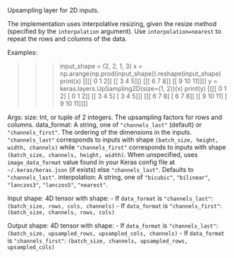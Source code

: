 Upsampling layer for 2D inputs.

The implementation uses interpolative resizing, given the resize method
(specified by the `interpolation` argument). Use `interpolation=nearest`
to repeat the rows and columns of the data.

Examples:

>>> input_shape = (2, 2, 1, 3)
>>> x = np.arange(np.prod(input_shape)).reshape(input_shape)
>>> print(x)
[[[[ 0  1  2]]
  [[ 3  4  5]]]
 [[[ 6  7  8]]
  [[ 9 10 11]]]]
>>> y = keras.layers.UpSampling2D(size=(1, 2))(x)
>>> print(y)
[[[[ 0  1  2]
   [ 0  1  2]]
  [[ 3  4  5]
   [ 3  4  5]]]
 [[[ 6  7  8]
   [ 6  7  8]]
  [[ 9 10 11]
   [ 9 10 11]]]]

Args:
    size: Int, or tuple of 2 integers.
        The upsampling factors for rows and columns.
    data_format: A string,
        one of `"channels_last"` (default) or `"channels_first"`.
        The ordering of the dimensions in the inputs.
        `"channels_last"` corresponds to inputs with shape
        `(batch_size, height, width, channels)` while `"channels_first"`
        corresponds to inputs with shape
        `(batch_size, channels, height, width)`.
        When unspecified, uses
        `image_data_format` value found in your Keras config file at
        `~/.keras/keras.json` (if exists) else `"channels_last"`.
        Defaults to `"channels_last"`.
    interpolation: A string, one of `"bicubic"`, `"bilinear"`, `"lanczos3"`,
        `"lanczos5"`, `"nearest"`.

Input shape:
    4D tensor with shape:
    - If `data_format` is `"channels_last"`:
        `(batch_size, rows, cols, channels)`
    - If `data_format` is `"channels_first"`:
        `(batch_size, channels, rows, cols)`

Output shape:
    4D tensor with shape:
    - If `data_format` is `"channels_last"`:
        `(batch_size, upsampled_rows, upsampled_cols, channels)`
    - If `data_format` is `"channels_first"`:
        `(batch_size, channels, upsampled_rows, upsampled_cols)`
